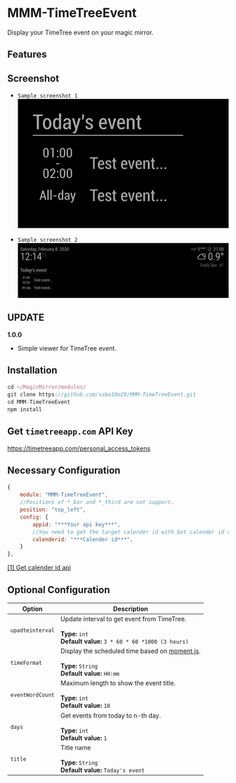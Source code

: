 # MMM-TimeTreeEvent
Display your TimeTree event on your magic mirror.

## Features

## Screenshot
- `Sample screenshot 1`  
![Screenshot](https://github.com/sabo10o29/MMM-TimeTreeEvent/blob/master/sc01.png)

- `Sample screenshot 2`  
![Screenshot](https://github.com/sabo10o29/MMM-TimeTreeEvent/blob/master/sc02.png)


## UPDATE
**1.0.0**
- Simple viewer for TimeTree event.

## Installation
```javascript
cd ~/MagicMirror/modules/
git clone https://github.com/sabo10o29/MMM-TimeTreeEvent.git
cd MMM-TimeTreeEvent
npm install
```

## Get `timetreeapp.com` API Key
https://timetreeapp.com/personal_access_tokens

## Necessary Configuration
```javascript
{
    module: "MMM-TimeTreeEvent",
    //Positions of *_bar and *_third are not support.
    position: "top_left",
    config: {
        appid: "***Your api key***",
        //You need to get the target calender id with Get calender id api[1]
        calenderid: "***Calender id***",
    }
},
```
[[1] Get calender id api](https://developers.timetreeapp.com/ja/docs/api#get-calendarscalendar_id)  

## Optional Configuration

| Option               | Description
|--------------------- |-----------
| `upadteinterval`     | Update interval to get event from TimeTree.  <br><br>**Type:** `int` <br> **Default value:** `3 * 60 * 60 *1000 (3 hours)`
| `timeFormat`         | Display the scheduled time based on [moment.js](https://momentjs.com/docs/). <br><br>**Type:** `String` <br> **Default value:** `HH:mm`
| `eventWordCount`     | Maximum length to show the event title. <br><br>**Type:** `int` <br> **Default value:** `10`
| `days`               | Get events from today to n-th day. <br><br>**Type:** `int` <br> **Default value:** `1`
| `title`              | Title name <br><br>**Type:** `String` <br> **Default value:** `Today's event　　`

